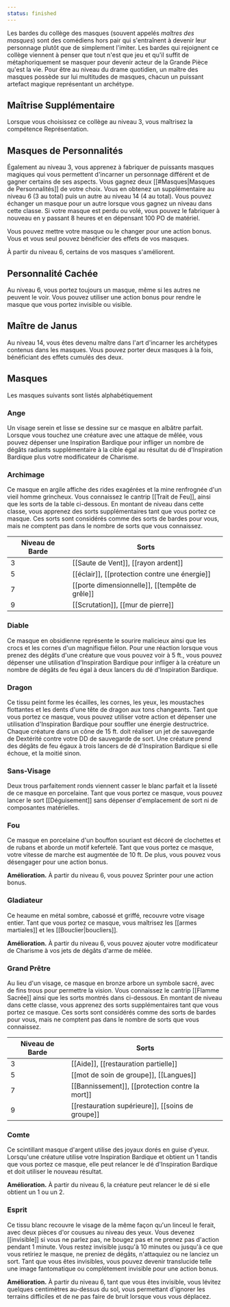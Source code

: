 ```yaml
---
status: finished
---
```

Les bardes du collège des masques (souvent appelés _maîtres des masques_) sont des comédiens hors pair qui s'entraînent à devenir leur personnage plutôt que de simplement l'imiter. Les bardes qui rejoignent ce collège viennent à penser que tout n'est que jeu et qu'il suffit de métaphoriquement se masquer pour devenir acteur de la Grande Pièce qu'est la vie. Pour être au niveau du drame quotidien, un maître des masques possède sur lui multitudes de masques, chacun un puissant artefact magique représentant un archétype.

## Maîtrise Supplémentaire

Lorsque vous choisissez ce collège au niveau 3, vous maîtrisez la compétence Représentation.

## Masques de Personnalités

Également au niveau 3, vous apprenez à fabriquer de puissants masques magiques qui vous permettent d'incarner un personnage différent et de gagner certains de ses aspects. Vous gagnez deux [[#Masques|Masques de Personnalités]] de votre choix. Vous en obtenez un supplémentaire au niveau 6 (3 au total) puis un autre au niveau 14 (4 au total). Vous pouvez échanger un masque pour un autre lorsque vous gagnez un niveau dans cette classe. Si votre masque est perdu ou volé, vous pouvez le fabriquer à nouveau en y passant 8 heures et en dépensant 100 PO de matériel.

Vous pouvez mettre votre masque ou le changer pour une action bonus. Vous et vous seul pouvez bénéficier des effets de vos masques.

À partir du niveau 6, certains de vos masques s'améliorent.

## Personnalité Cachée

Au niveau 6, vous portez toujours un masque, même si les autres ne peuvent le voir. Vous pouvez utiliser une action bonus pour rendre le masque que vous portez invisible ou visible.

## Maître de Janus

Au niveau 14, vous êtes devenu maître dans l'art d'incarner les archétypes contenus dans les masques. Vous pouvez porter deux masques à la fois, bénéficiant des effets cumulés des deux.

## Masques

Les masques suivants sont listés alphabétiquement

### Ange

 Un visage serein et lisse se dessine sur ce masque en albâtre parfait. Lorsque vous touchez une créature avec une attaque de mêlée, vous pouvez dépenser une Inspiration Bardique pour infliger un nombre de dégâts radiants supplémentaire à la cible égal au résultat du dé d'Inspiration Bardique plus votre modificateur de Charisme.

### Archimage

 Ce masque en argile affiche des rides exagérées et la mine renfrognée d'un vieil homme grincheux. Vous connaissez le cantrip [[Trait de Feu]], ainsi que les sorts de la table ci-dessous. En montant de niveau dans cette classe, vous apprenez des sorts supplémentaires tant que vous portez ce masque. Ces sorts sont considérés comme des sorts de bardes pour vous, mais ne comptent pas dans le nombre de sorts que vous connaissez.

| Niveau de Barde | Sorts                                          |
| --------------- | ---------------------------------------------- |
| 3               | [[Saute de Vent]], [[rayon ardent]]            |
| 5               | [[éclair]], [[protection contre une énergie]]  |
| 7               | [[porte dimensionnelle]], [[tempête de grêle]] |
| 9               | [[Scrutation]], [[mur de pierre]]              |

### Diable

Ce masque en obsidienne représente le sourire malicieux ainsi que les crocs et les cornes d'un magnifique fiélon. Pour une réaction lorsque vous prenez des dégâts d'une créature que vous pouvez voir à 5 ft., vous pouvez dépenser une utilisation d'Inspiration Bardique pour infliger à la créature un nombre de dégâts de feu égal à deux lancers du dé d'Inspiration Bardique.

### Dragon

Ce tissu peint forme les écailles, les cornes, les yeux, les moustaches flottantes et les dents d'une tête de dragon aux tons changeants. Tant que vous portez ce masque, vous pouvez utiliser votre action et dépenser une utilisation d'Inspiration Bardique pour souffler une énergie destructrice. Chaque créature dans un cône de 15 ft. doit réaliser un jet de sauvegarde de Dextérité contre votre DD de sauvegarde de sort. Une créature prend des dégâts de feu égaux à trois lancers de dé d'Inspiration Bardique si elle échoue, et la moitié sinon.

### Sans-Visage

Deux trous parfaitement ronds viennent casser le blanc parfait et la lisseté de ce masque en porcelaine. Tant que vous portez ce masque, vous pouvez lancer le sort [[Déguisement]] sans dépenser d'emplacement de sort ni de composantes matérielles.

### Fou

Ce masque en porcelaine d'un bouffon souriant est décoré de clochettes et de rubans et aborde un motif kefertelé. Tant que vous portez ce masque, votre vitesse de marche est augmentée de 10 ft. De plus, vous pouvez vous désengager pour une action bonus.

**Amélioration.** À partir du niveau 6, vous pouvez Sprinter pour une action bonus.

### Gladiateur

Ce heaume en métal sombre, cabossé et griffé, recouvre votre visage entier. Tant que vous portez ce masque, vous maîtrisez les [[armes martiales]] et les [[Bouclier|boucliers]].

**Amélioration.** À partir du niveau 6, vous pouvez ajouter votre modificateur de Charisme à vos jets de dégâts d'arme de mêlée.

### Grand Prêtre

Au lieu d'un visage, ce masque en bronze arbore un symbole sacré, avec de fins trous pour permettre la vision. Vous connaissez le cantrip [[Flamme Sacrée]] ainsi que les sorts montrés dans ci-dessous. En montant de niveau dans cette classe, vous apprenez des sorts supplémentaires tant que vous portez ce masque. Ces sorts sont considérés comme des sorts de bardes pour vous, mais ne comptent pas dans le nombre de sorts que vous connaissez.

| Niveau de Barde | Sorts                                            |
| --------------- | ------------------------------------------------ |
| 3               | [[Aide]], [[restauration partielle]]             |
| 5               | [[mot de soin de groupe]], [[Langues]]           |
| 7               | [[Bannissement]], [[protection contre la mort]]  |
| 9               | [[restauration supérieure]], [[soins de groupe]] |

### Comte

Ce scintillant masque d'argent utilise des joyaux dorés en guise d'yeux. Lorsqu'une créature utilise votre Inspiration Bardique et obtient un 1 tandis que vous portez ce masque, elle peut relancer le dé d'Inspiration Bardique et doit utiliser le nouveau résultat.

**Amélioration.** À partir du niveau 6, la créature peut relancer le dé si elle obtient un 1 ou un 2.

### Esprit

Ce tissu blanc recouvre le visage de la même façon qu'un linceul le ferait, avec deux pièces d'or cousues au niveau des yeux. Vous devenez [[invisible]] si vous ne parlez pas, ne bougez pas et ne prenez pas d'action pendant 1 minute. Vous restez invisible jusqu'à 10 minutes ou jusqu'à ce que vous retiriez le masque, ne preniez de dégâts, n'attaquiez ou ne lanciez un sort. Tant que vous êtes invisibles, vous pouvez devenir translucide telle une image fantomatique ou complétement invisible pour une action bonus.

**Amélioration.** À partir du niveau 6, tant que vous êtes invisible, vous lévitez quelques centimètres au-dessus du sol, vous permettant d'ignorer les terrains difficiles et de ne pas faire de bruit lorsque vous vous déplacez.
